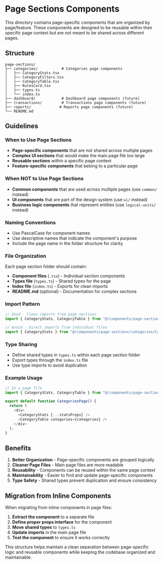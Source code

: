 # Page Sections Components

This directory contains page-specific components that are organized by page/feature. These components are designed to be reusable within their specific page context but are not meant to be shared across different pages.

## Structure

```
page-sections/
├── categories/           # Categories page components
│   ├── CategoryStats.tsx
│   ├── CategoryFilters.tsx
│   ├── CategoryTable.tsx
│   ├── RulesCard.tsx
│   ├── types.ts
│   └── index.ts
├── dashboard/            # Dashboard page components (future)
├── transactions/         # Transactions page components (future)
├── reports/             # Reports page components (future)
└── README.md
```

## Guidelines

### When to Use Page Sections

- **Page-specific components** that are not shared across multiple pages
- **Complex UI sections** that would make the main page file too large
- **Reusable sections** within a specific page context
- **Feature-specific components** that belong to a particular page

### When NOT to Use Page Sections

- **Common components** that are used across multiple pages (use `common/` instead)
- **UI components** that are part of the design system (use `ui/` instead)
- **Business logic components** that represent entities (use `logical-units/` instead)

### Naming Conventions

- Use PascalCase for component names
- Use descriptive names that indicate the component's purpose
- Include the page name in the folder structure for clarity

### File Organization

Each page section folder should contain:

- **Component files** (`.tsx`) - Individual section components
- **Types file** (`types.ts`) - Shared types for the page
- **Index file** (`index.ts`) - Exports for clean imports
- **README.md** (optional) - Documentation for complex sections

### Import Pattern

```typescript
// Good - Clean imports from page sections
import { CategoryStats, CategoryTable } from "@/components/page-sections/categories";

// Avoid - Direct imports from individual files
import { CategoryStats } from "@/components/page-sections/categories/CategoryStats";
```

### Type Sharing

- Define shared types in `types.ts` within each page section folder
- Export types through the `index.ts` file
- Use type imports to avoid duplication

### Example Usage

```typescript
// In a page file
import { CategoryStats, CategoryTable } from "@/components/page-sections/categories";

export default function CategoriesPage() {
  return (
    <div>
      <CategoryStats {...statsProps} />
      <CategoryTable categories={categories} />
    </div>
  );
}
```

## Benefits

1. **Better Organization** - Page-specific components are grouped logically
2. **Cleaner Page Files** - Main page files are more readable
3. **Reusability** - Components can be reused within the same page context
4. **Maintainability** - Easier to find and update page-specific components
5. **Type Safety** - Shared types prevent duplication and ensure consistency

## Migration from Inline Components

When migrating from inline components in page files:

1. **Extract the component** to a separate file
2. **Define proper props interface** for the component
3. **Move shared types** to `types.ts`
4. **Update imports** in the main page file
5. **Test the component** to ensure it works correctly

This structure helps maintain a clean separation between page-specific logic and reusable components while keeping the codebase organized and maintainable.
